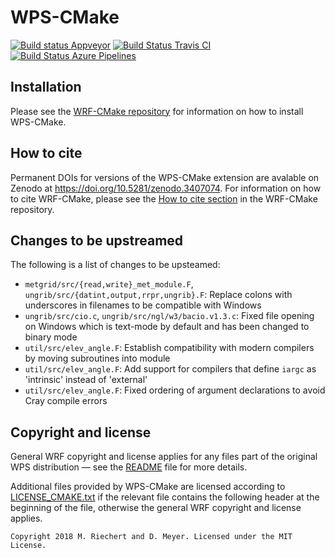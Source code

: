 # WPS-CMake
[![Build status Appveyor](https://ci.appveyor.com/api/projects/status/8axylclvn10h32kk/branch/wps-cmake?svg=true)](https://ci.appveyor.com/project/WRF-CMake/wps/branch/wps-cmake) [![Build Status Travis CI](https://travis-ci.com/WRF-CMake/wps.svg?branch=wps-cmake)](https://travis-ci.com/WRF-CMake/wps) [![Build Status Azure Pipelines](https://dev.azure.com/WRF-CMake/wrf/_apis/build/status/WPS%20(full)?branchName=wps-cmake)](https://dev.azure.com/WRF-CMake/wrf/_build/latest?definitionId=6&branchName=wps-cmake)

## Installation

Please see the [WRF-CMake repository](https://github.com/WRF-CMake/wrf#installation) for information on how to install WPS-CMake.


## How to cite
Permanent DOIs for versions of the WPS-CMake extension are avalable on Zenodo at https://doi.org/10.5281/zenodo.3407074.
For information on how to cite WRF-CMake, please see the [How to cite section](https://github.com/WRF-CMake/wrf#how-to-cite) in the WRF-CMake repository.


## Changes to be upstreamed

The following is a list of changes to be upsteamed:
- `metgrid/src/{read,write}_met_module.F`, `ungrib/src/{datint,output,rrpr,ungrib}.F`: Replace colons with underscores in filenames to be compatible with Windows
- `ungrib/src/cio.c`, `ungrib/src/ngl/w3/bacio.v1.3.c`: Fixed file opening on Windows which is text-mode by default and has been changed to binary mode
- `util/src/elev_angle.F`: Establish compatibility with modern compilers by moving subroutines into module
- `util/src/elev_angle.F`: Add support for compilers that define `iargc` as 'intrinsic' instead of 'external'
- `util/src/elev_angle.F`: Fixed ordering of argument declarations to avoid Cray compile errors


## Copyright and license

General WRF copyright and license applies for any files part of the original WPS distribution — see the [README](README) file for more details.

Additional files provided by WPS-CMake are licensed according to [LICENSE_CMAKE.txt](LICENSE_CMAKE.txt) if the relevant file contains the following header at the beginning of the file, otherwise the general WRF copyright and license applies.
```
Copyright 2018 M. Riechert and D. Meyer. Licensed under the MIT License.
```
